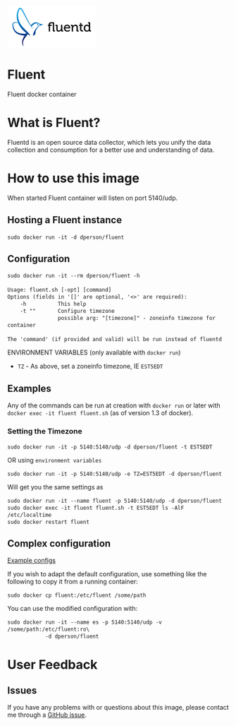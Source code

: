 [![logo](https://raw.githubusercontent.com/dperson/fluent/master/logo.png)](https://www.fluentd.org/)

# Fluent

Fluent docker container

# What is Fluent?

Fluentd is an open source data collector, which lets you unify the data
collection and consumption for a better use and understanding of data.

# How to use this image

When started Fluent container will listen on port 5140/udp.

## Hosting a Fluent instance

    sudo docker run -it -d dperson/fluent

## Configuration

    sudo docker run -it --rm dperson/fluent -h

    Usage: fluent.sh [-opt] [command]
    Options (fields in '[]' are optional, '<>' are required):
        -h          This help
        -t ""       Configure timezone
                    possible arg: "[timezone]" - zoneinfo timezone for container

    The 'command' (if provided and valid) will be run instead of fluentd

ENVIRONMENT VARIABLES (only available with `docker run`)

 * `TZ` - As above, set a zoneinfo timezone, IE `EST5EDT`

## Examples

Any of the commands can be run at creation with `docker run` or later with
`docker exec -it fluent fluent.sh` (as of version 1.3 of docker).

### Setting the Timezone

    sudo docker run -it -p 5140:5140/udp -d dperson/fluent -t EST5EDT

OR using `environment variables`

    sudo docker run -it -p 5140:5140/udp -e TZ=EST5EDT -d dperson/fluent

Will get you the same settings as

    sudo docker run -it --name fluent -p 5140:5140/udp -d dperson/fluent
    sudo docker exec -it fluent fluent.sh -t EST5EDT ls -AlF /etc/localtime
    sudo docker restart fluent

## Complex configuration

[Example configs](http://docs.fluentd.org/articles/quickstart)

If you wish to adapt the default configuration, use something like the following
to copy it from a running container:

    sudo docker cp fluent:/etc/fluent /some/path

You can use the modified configuration with:

    sudo docker run -it --name es -p 5140:5140/udp -v /some/path:/etc/fluent:ro\
                -d dperson/fluent

# User Feedback

## Issues

If you have any problems with or questions about this image, please contact me
through a [GitHub issue](https://github.com/dperson/fluent/issues).